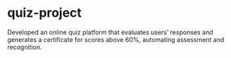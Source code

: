 # quiz-project
Developed an online quiz platform that evaluates users’ responses and generates a certificate for scores above 60%, automating assessment and recognition.
